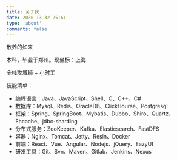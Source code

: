 ```yaml
---
title: 关于我
date: 2030-13-32 25:61
type: 'about'
comments: false
---
```


散养的如来

本科，毕业于郑州。现坐标：上海

全栈攻城狮 + 小时工

技能清单：

- 编程语言：Java、JavaScript、Shell、C、C++、C#
- 数据库：Mysql、Redis、OracleDB、ClickHourse、Postgresql
- 框架：Spring、SpringBoot、Mybatis、Dubbo、Shiro、Quartz、Ehcache、jdbc-sharding
- 分布式服务：ZooKeeper、Kafka、Elasticsearch、FastDFS
- 容器：Nginx、Tomcat、Jetty、Resin、Docker
- 前端：React、Vue、Angular、Nodejs、jQuery、EazyUI
- 研发工具：Git、Svn、Maven、Gitlab、Jenkins、Nexus
